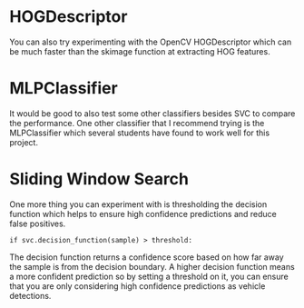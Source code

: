 

# HOGDescriptor
You can also try experimenting with the OpenCV HOGDescriptor which can
be much faster than the skimage function at extracting HOG features.


# MLPClassifier
It would be good to also test some other classifiers besides SVC to
compare the performance. One other classifier that I recommend trying
is the MLPClassifier which several students have found to work well
for this project.

# Sliding Window Search
One more thing you can experiment with is thresholding the decision
function which helps to ensure high confidence predictions and reduce
false positives.

    if svc.decision_function(sample) > threshold:

The decision function returns a confidence score based on how far away
the sample is from the decision boundary. A higher decision function
means a more confident prediction so by setting a threshold on it, you
can ensure that you are only considering high confidence predictions
as vehicle detections.


